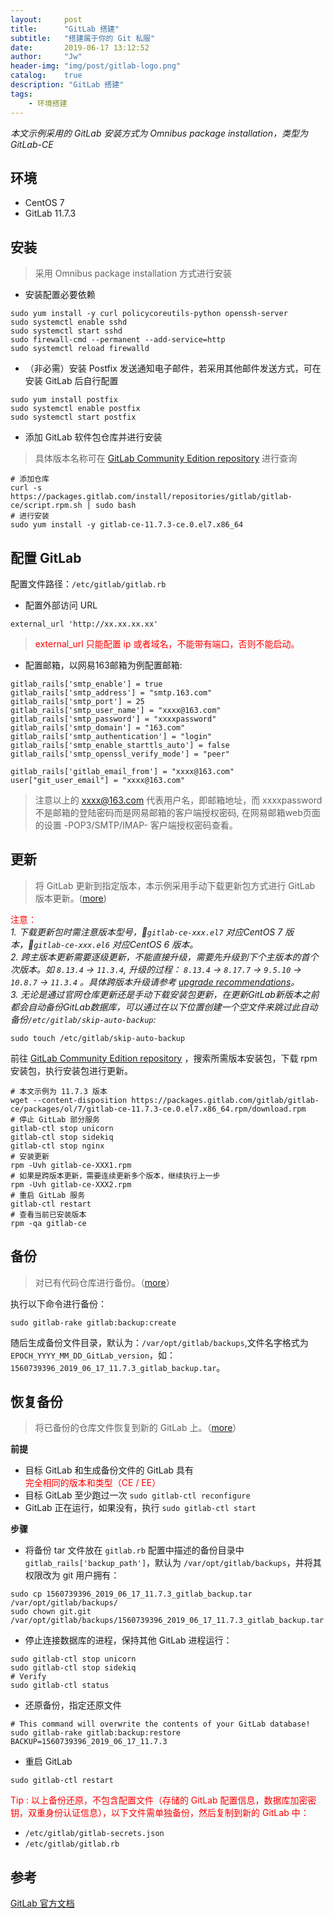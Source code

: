 ```yaml
---
layout:     post
title:      "GitLab 搭建"
subtitle:   "搭建属于你的 Git 私服"
date:       2019-06-17 13:12:52
author:     "Jw"
header-img: "img/post/gitlab-logo.png"
catalog:    true
description: "GitLab 搭建"
tags:
    - 环境搭建
---
```


*本文示例采用的 GitLab 安装方式为 Omnibus package installation，类型为 GitLab-CE*

## 环境
- CentOS 7
- GitLab 11.7.3

## 安装

> 采用 Omnibus package installation 方式进行安装

- 安装配置必要依赖

```shell
sudo yum install -y curl policycoreutils-python openssh-server
sudo systemctl enable sshd
sudo systemctl start sshd
sudo firewall-cmd --permanent --add-service=http
sudo systemctl reload firewalld
```
- （非必需）安装 Postfix 发送通知电子邮件，若采用其他邮件发送方式，可在安装 GitLab 后自行配置

```shell
sudo yum install postfix
sudo systemctl enable postfix
sudo systemctl start postfix
```
- 添加 GitLab 软件包仓库并进行安装
> 具体版本名称可在 [GitLab Community Edition repository](https://packages.gitlab.com/gitlab/gitlab-ce) 进行查询

```shell
# 添加仓库
curl -s https://packages.gitlab.com/install/repositories/gitlab/gitlab-ce/script.rpm.sh | sudo bash
# 进行安装
sudo yum install -y gitlab-ce-11.7.3-ce.0.el7.x86_64
```

## 配置 GitLab
配置文件路径：`/etc/gitlab/gitlab.rb`
- 配置外部访问 URL

```
external_url 'http://xx.xx.xx.xx'
```

> <font color="red">external_url 只能配置 ip 或者域名，不能带有端口，否则不能启动。</font>

- 配置邮箱，以网易163邮箱为例配置邮箱:

```
gitlab_rails['smtp_enable'] = true
gitlab_rails['smtp_address'] = "smtp.163.com"
gitlab_rails['smtp_port'] = 25
gitlab_rails['smtp_user_name'] = "xxxx@163.com"
gitlab_rails['smtp_password'] = "xxxxpassword"
gitlab_rails['smtp_domain'] = "163.com"
gitlab_rails['smtp_authentication'] = "login"
gitlab_rails['smtp_enable_starttls_auto'] = false
gitlab_rails['smtp_openssl_verify_mode'] = "peer"

gitlab_rails['gitlab_email_from'] = "xxxx@163.com"
user["git_user_email"] = "xxxx@163.com"
```

> 注意以上的 xxxx@163.com 代表用户名，即邮箱地址，而 xxxxpassword 不是邮箱的登陆密码而是网易邮箱的客户端授权密码, 在网易邮箱web页面的设置 -POP3/SMTP/IMAP- 客户端授权密码查看。


## 更新
> 将 GitLab 更新到指定版本，本示例采用手动下载更新包方式进行 GitLab 版本更新。([more](https://docs.gitlab.com/omnibus/update/README.html))  

<font color="red">注意：</font>  
*1. 下载更新包时需注意版本型号，`gitlab-ce-xxx.el7` 对应CentOS 7 版本，`gitlab-ce-xxx.el6` 对应CentOS 6 版本。*  
*2. 跨主版本更新需要逐级更新，不能直接升级，需要先升级到下个主版本的首个次版本。如 `8.13.4` -> `11.3.4`, 升级的过程： `8.13.4` -> `8.17.7` -> `9.5.10` -> `10.8.7` -> `11.3.4` 。具体跨版本升级请参考 [upgrade recommendations](https://docs.gitlab.com/ee/policy/maintenance.html#upgrade-recommendations)。*  
*3. 无论是通过官网仓库更新还是手动下载安装包更新，在更新GitLab新版本之前都会自动备份GitLab数据库，可以通过在以下位置创建一个空文件来跳过此自动备份`/etc/gitlab/skip-auto-backup`:*

```shell
sudo touch /etc/gitlab/skip-auto-backup
```

前往 [GitLab Community Edition repository](https://packages.gitlab.com/gitlab/gitlab-ce) ，搜索所需版本安装包，下载 rpm 安装包，执行安装包进行更新。

```shell
# 本文示例为 11.7.3 版本
wget --content-disposition https://packages.gitlab.com/gitlab/gitlab-ce/packages/ol/7/gitlab-ce-11.7.3-ce.0.el7.x86_64.rpm/download.rpm
# 停止 GitLab 部分服务
gitlab-ctl stop unicorn
gitlab-ctl stop sidekiq
gitlab-ctl stop nginx
# 安装更新
rpm -Uvh gitlab-ce-XXX1.rpm
# 如果是跨版本更新，需要连续更新多个版本，继续执行上一步
rpm -Uvh gitlab-ce-XXX2.rpm
# 重启 GitLab 服务
gitlab-ctl restart
# 查看当前已安装版本
rpm -qa gitlab-ce
```

## 备份
> 对已有代码仓库进行备份。（[more](https://docs.gitlab.com/ee/raketasks/backup_restore.html#creating-a-backup-of-the-gitlab-system)）

执行以下命令进行备份：
```shell
sudo gitlab-rake gitlab:backup:create
```
随后生成备份文件目录，默认为：`/var/opt/gitlab/backups`,文件名字格式为 `EPOCH_YYYY_MM_DD_GitLab_version`，如： `1560739396_2019_06_17_11.7.3_gitlab_backup.tar`。

## 恢复备份
> 将已备份的仓库文件恢复到新的 GitLab 上。（[more](https://docs.gitlab.com/ee/raketasks/backup_restore.html#restore)）

**前提**
- 目标 GitLab 和生成备份文件的 GitLab 具有<font color="red">完全相同的版本和类型（CE / EE）</font>
- 目标 GitLab 至少跑过一次 `sudo gitlab-ctl reconfigure`
- GitLab 正在运行，如果没有，执行 `sudo gitlab-ctl start`

**步骤**
- 将备份 tar 文件放在 `gitlab.rb` 配置中描述的备份目录中 `gitlab_rails['backup_path']`，默认为 `/var/opt/gitlab/backups`，并将其权限改为 git 用户拥有：

```shell
sudo cp 1560739396_2019_06_17_11.7.3_gitlab_backup.tar /var/opt/gitlab/backups/
sudo chown git.git /var/opt/gitlab/backups/1560739396_2019_06_17_11.7.3_gitlab_backup.tar
```

- 停止连接数据库的进程，保持其他 GitLab 进程运行：

```shell
sudo gitlab-ctl stop unicorn
sudo gitlab-ctl stop sidekiq
# Verify
sudo gitlab-ctl status
```

- 还原备份，指定还原文件

```shell
# This command will overwrite the contents of your GitLab database!
sudo gitlab-rake gitlab:backup:restore BACKUP=1560739396_2019_06_17_11.7.3
```

- 重启 GitLab

```shell
sudo gitlab-ctl restart
```

<font color="red">Tip : 以上备份还原，不包含配置文件（存储的 GitLab 配置信息，数据库加密密钥，双重身份认证信息），以下文件需单独备份，然后复制到新的 GitLab 中：</font>

- `/etc/gitlab/gitlab-secrets.json`
- `/etc/gitlab/gitlab.rb`

## 参考
[GitLab 官方文档](https://docs.gitlab.com/)



